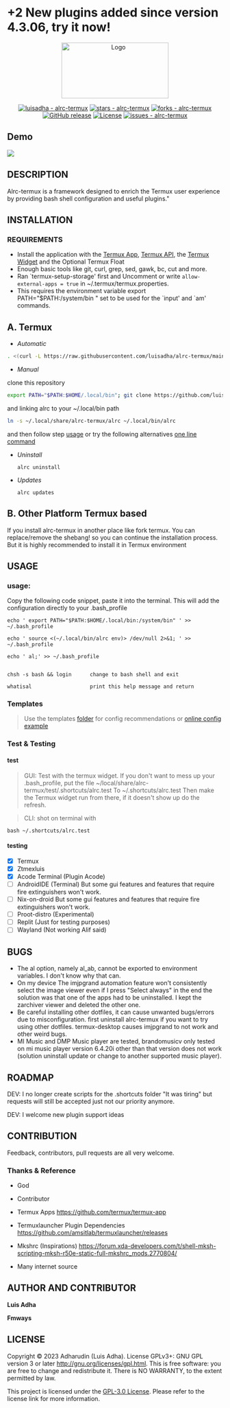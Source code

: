 # +2 New plugins added since version 4.3.06, try it now!

<p align="center">
  <img src="./img/alrc-favicon.svg" alt="Logo" sanitize=true height="130" width="250" />
</p>
<div align="center">
<a href="https://github.com/luisadha/alrc-termux" title="Go to GitHub repo"><img src="https://img.shields.io/static/v1?label=luisadha&message=alrc-termux&color=blue&logo=github" alt="luisadha - alrc-termux"></a>
<a href="https://github.com/luisadha/alrc-termux"><img src="https://img.shields.io/github/stars/luisadha/alrc-termux?style=social" alt="stars - alrc-termux"></a>
<a href="https://github.com/luisadha/alrc-termux"><img src="https://img.shields.io/github/forks/luisadha/alrc-termux?style=social" alt="forks - alrc-termux"></a>
<!-- <a href="https://github.com/luisadha/alrc-termux/actions?query=workflow:%22GH+Pages+Deploy%22"><img src="https://github.com/luisadha/alrc-termux/workflows/GH%20Pages%20Deploy/badge.svg" alt="GH Pages Deploy"></a>
-->
<a href="https://github.com/luisadha/alrc-termux/releases/"><img src="https://img.shields.io/github/release/luisadha/alrc-termux?include_prereleases=&sort=semver&color=blue" alt="GitHub release"></a>
<a href="#license"><img src="https://img.shields.io/badge/License-GPLv3.0-blue" alt="License"></a>
<a href="https://github.com/luisadha/alrc-termux/issues"><img src="https://img.shields.io/github/issues/luisadha/alrc-termux" alt="issues - alrc-termux"></a>
</div>

<h2>Demo</h2>
<a href="https://asciinema.org/a/WBz9QOP5xNeKLFcIOB9wZYeBP" target="_blank"><img src="https://asciinema.org/a/WBz9QOP5xNeKLFcIOB9wZYeBP.svg" /></a>

<!-- [![Shorts Video](https://img.youtube.com/vi/9X6naGKNOys/0.jpg)](https://www.youtube.com/shorts/9X6naGKNOys) -->
DESCRIPTION
-----------
Alrc-termux is a framework designed to enrich the Termux user experience by providing bash shell configuration and useful plugins."

INSTALLATION
------------

### REQUIREMENTS
- Install the application with the [Termux App](https://f-droid.org/packages/com.termux/),
[Termux API](https://f-droid.org/packages/com.termux.api/), the [Termux Widget](https://f-droid.org/packages/com.termux.widget/) and the Optional Termux Float
- Enough basic tools like git, curl, grep, sed, gawk, bc, cut and more.
- Ran \`termux-setup-storage' first and Uncomment or write `allow-external-apps = true` in ~/.termux/termux.properties.
- This requires the environment variable export PATH="$PATH:/system/bin " set to be used for the \`input' and \`am' commands.


A. Termux
---------
- *Automatic*

```sh
. <(curl -L https://raw.githubusercontent.com/luisadha/alrc-termux/main/install.sh)
```

- *Manual*
	
clone this repository

```sh
export PATH="$PATH:$HOME/.local/bin"; git clone https://github.com/luisadha/alrc-termux.git ~/.local/share/alrc-termux
```

<!--if you use github (**recommended**)

```sh
export PATH="$PATH:$HOME/.local/bin"; git clone https://github.com/luisadha/alrc-termux.git ~/.local/share/alrc-termux
``` -->


and linking alrc to your ~/.local/bin path

```sh
ln -s ~/.local/share/alrc-termux/alrc ~/.local/bin/alrc
```

and then follow step [usage](#usage) or try the following alternatives [one line command](#test)

- *Uninstall*

	```
	alrc uninstall
	```

- *Updates*

	```
	alrc updates
	```

B. Other Platform Termux based
------------------------------

  If you install alrc-termux in another place like fork termux. You can replace/remove the shebang! so you can continue the installation process. But it is highly recommended to install it in Termux environment

USAGE
-----

### usage:

Copy the following code snippet, paste it into the terminal. This will add the configuration directly to your .bash_profile

```text
echo ' export PATH="$PATH:$HOME/.local/bin:/system/bin" ' >> ~/.bash_profile

echo ' source <(~/.local/bin/alrc env)> /dev/null 2>&1; ' >> ~/.bash_profile

echo ' al;' >> ~/.bash_profile
```

```text

chsh -s bash && login      change to bash shell and exit

whatisal                   print this help message and return
```

### Templates
> Use the templates [folder](https://github.com/luisadha/alrc-termux/tree/main/templates) for config recommendations or [online config example](https://luisadha.my.id)

### Test & Testing
#### test
> GUI: Test with the termux widget. If you don't want to mess up your .bash_profile, put the file ~/local/share/alrc-termux/test/.shortcuts/alrc.test To ~/.shortcuts/alrc.test Then make the Termux widget run from there, if it doesn't show up do the refresh.

> CLI: shot on terminal with 

```
bash ~/.shortcuts/alrc.test 
```

#### testing

- [x] Termux
- [x] Ztmexluis
- [x] Acode Terminal (Plugin Acode)
- [ ] AndroidIDE (Terminal) But some gui features and features that require fire extinguishers won't work.
- [ ] Nix-on-droid But some gui features and features that require fire extinguishers won't work.
- [ ] Proot-distro (Experimental)
- [ ] Replit (Just for testing purposes)
- [ ] Wayland (Not working Alif said)

BUGS
----
- The al option, namely al_ab, cannot be exported to environment variables. I don't know why that can.
- On my device The imjpgrand automation feature won't consistently select the image viewer even if I press "Select always" in the end the solution was that one of the apps had to be uninstalled. I kept the zarchiver viewer and deleted the other one.
- Be careful installing other dotfiles, it can cause unwanted bugs/errors due to misconfiguration. first uninstall alrc-termux if you want to try using other dotfiles. termux-desktop causes imjpgrand to not work and other weird bugs.
- MI Music and DMP Music player are tested, brandomusicv only tested on mi music player version 6.4.20i other than that version does not work (solution uninstall update or change to another supported music player).



ROADMAP
-------

DEV: I no longer create scripts for the .shortcuts folder "It was tiring" but requests will still be accepted just not our priority anymore.

DEV: I welcome new plugin support ideas

CONTRIBUTION
------------
Feedback, contributors, pull requests are all very welcome.

### Thanks & Reference

- God 
 
- Contributor

- Termux Apps https://github.com/termux/termux-app

- Termuxlauncher  Plugin Dependencies  https://github.com/amsitlab/termuxlauncher/releases

- Mkshrc (Inspirations) https://forum.xda-developers.com/t/shell-mksh-scripting-mksh-r50e-static-full-mkshrc_mods.2770804/

- Many internet source

AUTHOR AND CONTRIBUTOR
----------------------
__Luis Adha__

__Fmways__

LICENSE
-------
Copyright © 2023 Adharudin (Luis Adha). License GPLv3+: GNU GPL version 3 or later http://gnu.org/licenses/gpl.html. This is free software: you are free to change and redistribute it. There is NO WARRANTY, to the extent permitted by law.

This project is licensed under the [GPL-3.0 License](https://www.gnu.org/licenses/gpl-3.0.en.html). Please refer to the license link for more information.
